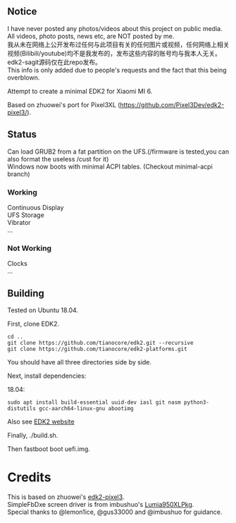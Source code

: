 ## Notice  
I have never posted any photos/videos about this project on public media. All videos, photo posts, news etc, are NOT posted by me.  
我从未在网络上公开发布过任何与此项目有关的任何图片或视频，任何网络上相关视频(Bilibili/youtube)均不是我发布的，发布这些内容的账号均与我本人无关。  
edk2-sagit源码仅在此repo发布。  
This info is only added due to people's requests and the fact that this being overblown.  


Attempt to create a minimal EDK2 for Xiaomi MI 6.

Based on zhuowei's port for Pixel3XL (https://github.com/Pixel3Dev/edk2-pixel3/).

## Status 

Can load GRUB2 from a fat partition on the UFS.(/firmware is tested,you can also format the useless /cust for it)  
Windows now boots with minimal ACPI tables. (Checkout minimal-acpi branch)  

### Working
Continuous Display  
UFS Storage  
Vibrator  
...

### Not Working
Clocks   
...

## Building
Tested on Ubuntu 18.04.

First, clone EDK2.

```
cd ..
git clone https://github.com/tianocore/edk2.git --recursive
git clone https://github.com/tianocore/edk2-platforms.git
```

You should have all three directories side by side.

Next, install dependencies:

18.04:

```
sudo apt install build-essential uuid-dev iasl git nasm python3-distutils gcc-aarch64-linux-gnu abootimg
```

Also see [EDK2 website](https://github.com/tianocore/tianocore.github.io/wiki/Using-EDK-II-with-Native-GCC#Install_required_software_from_apt)

Finally, ./build.sh.

Then fastboot boot uefi.img.

# Credits

This is based on zhuowei's [edk2-pixel3](https://github.com/Pixel3Dev/edk2-pixel3).  
SimpleFbDxe screen driver is from imbushuo's [Lumia950XLPkg](https://github.com/WOA-Project/Lumia950XLPkg).  
Special thanks to @lemon1ice, @gus33000 and @imbushuo for guidance.  
